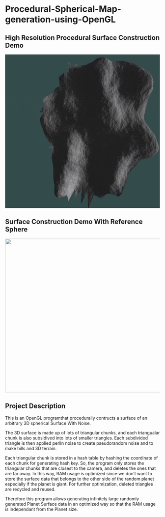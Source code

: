 # Procedural-Spherical-Map-generation-using-OpenGL

## High Resolution Procedural Surface Construction Demo

<img src="patchDemo.gif" width="700" height="500"/>

## Surface Construction Demo With Reference Sphere

<img src="video.gif" width="700" height="500"/>

## Project Description

This is an OpenGL programthat procedurally contructs a surface of an arbitrary 3D spherical Surface With Noise.

The 3D surface is made up of lots of triangular chunks, and each triangualar chunk is also subsidived into lots of smaller triangles. Each subdivided triangle is then applied perlin noise to create pseudorandom noise and to make hills and 3D terrain.

Each triangular chunk is stored in a hash table by hashing the coordinate of each chunk for generating hash key. So, the program only stores the triangular chunks that are closest to the camera, and deletes the ones that are far away. In this way, RAM usage is optimized since we don’t want to store the surface data that belongs to the other side of the random planet especially if the planet is giant. For further optimization, deleted triangles are recycled and reused.

Therefore this program allows generating infinitely large randomly generated Planet Surface data in an optimized way so that the RAM usage is independant from the Planet size. 
